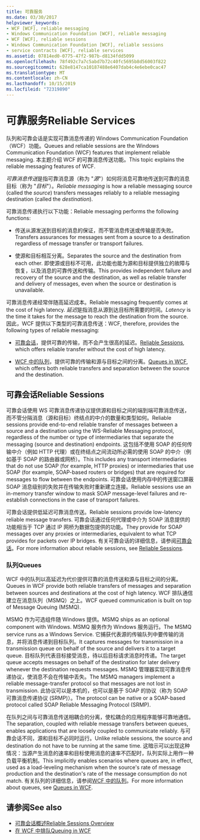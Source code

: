 ```yaml
---
title: 可靠服务
ms.date: 03/30/2017
helpviewer_keywords:
- WCF [WCF], reliable messaging
- Windows Communication Foundation [WCF], reliable messaging
- WCF [WCF], reliable sessions
- Windows Communication Foundation [WCF], reliable sessions
- service contracts [WCF], reliable services
ms.assetid: 07814ed0-0775-47f2-987b-d8134fdd5099
ms.openlocfilehash: 78f492c7a7c5abd7b72c40fc5695b8d56003f822
ms.sourcegitcommit: 628e8147ca10187488e6407dab4c4e6ebe0cac47
ms.translationtype: MT
ms.contentlocale: zh-CN
ms.lasthandoff: 10/15/2019
ms.locfileid: "72319890"
---
```

# <a name="reliable-services"></a><span data-ttu-id="10f32-102">可靠服务</span><span class="sxs-lookup"><span data-stu-id="10f32-102">Reliable Services</span></span>
<span data-ttu-id="10f32-103">队列和可靠会话是实现可靠消息传递的 Windows Communication Foundation （WCF）功能。</span><span class="sxs-lookup"><span data-stu-id="10f32-103">Queues and reliable sessions are the Windows Communication Foundation (WCF) features that implement reliable messaging.</span></span> <span data-ttu-id="10f32-104">本主题介绍 WCF 的可靠消息传送功能。</span><span class="sxs-lookup"><span data-stu-id="10f32-104">This topic explains the reliable messaging features of WCF.</span></span>  
  
 <span data-ttu-id="10f32-105">*可靠消息传送*是指可靠消息源（称为 "*源*"）如何将消息可靠地传送到可靠的消息目标（称为 "*目标*"）。</span><span class="sxs-lookup"><span data-stu-id="10f32-105">*Reliable messaging* is how a reliable messaging source (called the *source*) transfers messages reliably to a reliable messaging destination (called the *destination*).</span></span>  
  
 <span data-ttu-id="10f32-106">可靠消息传递执行以下功能：</span><span class="sxs-lookup"><span data-stu-id="10f32-106">Reliable messaging performs the following functions:</span></span>  
  
- <span data-ttu-id="10f32-107">传送从源发送到目标的消息的保证，而不管消息传送或传输是否失败。</span><span class="sxs-lookup"><span data-stu-id="10f32-107">Transfers assurances for messages sent from a source to a destination regardless of message transfer or transport failures.</span></span>  
  
- <span data-ttu-id="10f32-108">使源和目标相互分离。</span><span class="sxs-lookup"><span data-stu-id="10f32-108">Separates the source and the destination from each other.</span></span> <span data-ttu-id="10f32-109">即使源或目标不可用，此功能也能为源和目标提供独立的故障与恢复，以及消息的可靠传送和传输。</span><span class="sxs-lookup"><span data-stu-id="10f32-109">This provides independent failure and recovery of the source and the destination, as well as reliable transfer and delivery of messages, even when the source or destination is unavailable.</span></span>  
  
 <span data-ttu-id="10f32-110">可靠消息传递经常伴随高延迟成本。</span><span class="sxs-lookup"><span data-stu-id="10f32-110">Reliable messaging frequently comes at the cost of high latency.</span></span> <span data-ttu-id="10f32-111">*延迟*是指消息从源到达目标所需要的时间。</span><span class="sxs-lookup"><span data-stu-id="10f32-111">*Latency* is the time it takes for the message to reach the destination from the source.</span></span> <span data-ttu-id="10f32-112">因此，WCF 提供以下类型的可靠消息传送：</span><span class="sxs-lookup"><span data-stu-id="10f32-112">WCF, therefore, provides the following types of reliable messaging:</span></span>  
  
- <span data-ttu-id="10f32-113">[可靠会话](./feature-details/reliable-sessions.md)，提供可靠的传输，而不会产生很高的延迟。</span><span class="sxs-lookup"><span data-stu-id="10f32-113">[Reliable Sessions](./feature-details/reliable-sessions.md), which offers reliable transfer without the cost of high latency.</span></span>  
  
- <span data-ttu-id="10f32-114">[WCF 中的队列](./feature-details/queues-in-wcf.md)，提供可靠的传输和源与目标之间的分离。</span><span class="sxs-lookup"><span data-stu-id="10f32-114">[Queues in WCF](./feature-details/queues-in-wcf.md), which offers both reliable transfers and separation between the source and the destination.</span></span>  
  
## <a name="reliable-sessions"></a><span data-ttu-id="10f32-115">可靠会话</span><span class="sxs-lookup"><span data-stu-id="10f32-115">Reliable Sessions</span></span>  
 <span data-ttu-id="10f32-116">可靠会话使用 WS 可靠消息传递协议提供源和目标之间的端到端可靠消息传送，而不管分隔消息（源和目标）终结点的中介的数量和类型如何。</span><span class="sxs-lookup"><span data-stu-id="10f32-116">Reliable sessions provide end-to-end reliable transfer of messages between a source and a destination using the WS-Reliable Messaging protocol, regardless of the number or type of intermediaries that separate the messaging (source and destination) endpoints.</span></span> <span data-ttu-id="10f32-117">这包括不使用 SOAP 的任何传输中介（例如 HTTP 代理）或在终结点之间流动所必需的使用 SOAP 的中介（例如基于 SOAP 的路由器或网桥）。</span><span class="sxs-lookup"><span data-stu-id="10f32-117">This includes any transport intermediaries that do not use SOAP (for example, HTTP proxies) or intermediaries that use SOAP (for example, SOAP-based routers or bridges) that are required for messages to flow between the endpoints.</span></span> <span data-ttu-id="10f32-118">可靠会话使用内存中的传送窗口屏蔽 SOAP 消息级别的失败并在传输失败时重新建立连接。</span><span class="sxs-lookup"><span data-stu-id="10f32-118">Reliable sessions use an in-memory transfer window to mask SOAP message-level failures and re-establish connections in the case of transport failures.</span></span>  
  
 <span data-ttu-id="10f32-119">可靠会话提供低延迟可靠消息传送。</span><span class="sxs-lookup"><span data-stu-id="10f32-119">Reliable sessions provide low-latency reliable message transfers.</span></span> <span data-ttu-id="10f32-120">可靠会话通过任何代理或中介为 SOAP 消息提供的功能相当于 TCP 通过 IP 网桥为数据包提供的功能。</span><span class="sxs-lookup"><span data-stu-id="10f32-120">They provide for SOAP messages over any proxies or intermediaries, equivalent to what TCP provides for packets over IP bridges.</span></span> <span data-ttu-id="10f32-121">有关可靠会话的详细信息，请参阅[可靠会话](./feature-details/reliable-sessions.md)。</span><span class="sxs-lookup"><span data-stu-id="10f32-121">For more information about reliable sessions, see [Reliable Sessions](./feature-details/reliable-sessions.md).</span></span>  
  
### <a name="queues"></a><span data-ttu-id="10f32-122">队列</span><span class="sxs-lookup"><span data-stu-id="10f32-122">Queues</span></span>  
 <span data-ttu-id="10f32-123">WCF 中的队列以高延迟为代价提供可靠的消息传送和源与目标之间的分离。</span><span class="sxs-lookup"><span data-stu-id="10f32-123">Queues in WCF provide both reliable transfers of messages and separation between sources and destinations at the cost of high latency.</span></span> <span data-ttu-id="10f32-124">WCF 排队通信建立在消息队列（MSMQ）之上。</span><span class="sxs-lookup"><span data-stu-id="10f32-124">WCF queued communication is built on top of Message Queuing (MSMQ).</span></span>  
  
 <span data-ttu-id="10f32-125">MSMQ 作为可选组件随 Windows 提供。</span><span class="sxs-lookup"><span data-stu-id="10f32-125">MSMQ ships as an optional component with Windows.</span></span> <span data-ttu-id="10f32-126">MSMQ 服务作为 Windows 服务运行。</span><span class="sxs-lookup"><span data-stu-id="10f32-126">The MSMQ service runs as a Windows Service.</span></span> <span data-ttu-id="10f32-127">它捕获代表源的传输队列中要传输的消息，并将消息传递到目标队列。</span><span class="sxs-lookup"><span data-stu-id="10f32-127">It captures messages for transmission in a transmission queue on behalf of the source and delivers it to a target queue.</span></span> <span data-ttu-id="10f32-128">目标队列代表目标接受消息，待以后目标请求消息时传递。</span><span class="sxs-lookup"><span data-stu-id="10f32-128">The target queue accepts messages on behalf of the destination for later delivery whenever the destination requests messages.</span></span> <span data-ttu-id="10f32-129">MSMQ 管理器实现可靠消息传递协议，使消息不会在传输中丢失。</span><span class="sxs-lookup"><span data-stu-id="10f32-129">The MSMQ managers implement a reliable message-transfer protocol so that messages are not lost in transmission.</span></span> <span data-ttu-id="10f32-130">此协议可以是本机的，也可以是基于 SOAP 的协议（称为 SOAP 可靠消息传递协议 (SRMP)）。</span><span class="sxs-lookup"><span data-stu-id="10f32-130">The protocol can be native or a SOAP-based protocol called SOAP Reliable Messaging Protocol (SRMP).</span></span>  
  
 <span data-ttu-id="10f32-131">在队列之间与可靠消息传送相耦合的分离，使松耦合的应用程序能够可靠地通信。</span><span class="sxs-lookup"><span data-stu-id="10f32-131">The separation, coupled with reliable message transfers between queues, enables applications that are loosely coupled to communicate reliably.</span></span> <span data-ttu-id="10f32-132">与可靠会话不同，源和目标不必同时运行。</span><span class="sxs-lookup"><span data-stu-id="10f32-132">Unlike reliable sessions, the source and destination do not have to be running at the same time.</span></span> <span data-ttu-id="10f32-133">这暗示可以出现这种情况：当源产生消息的速率和目标使用消息的速率不匹配时，队列实际上用作一种负载平衡机制。</span><span class="sxs-lookup"><span data-stu-id="10f32-133">This implicitly enables scenarios where queues are, in effect, used as a load-leveling mechanism when the source's rate of message production and the destination's rate of the message consumption do not match.</span></span> <span data-ttu-id="10f32-134">有关队列的详细信息，请参阅[WCF 中的队列](./feature-details/queues-in-wcf.md)。</span><span class="sxs-lookup"><span data-stu-id="10f32-134">For more information about queues, see [Queues in WCF](./feature-details/queues-in-wcf.md).</span></span>  
  
## <a name="see-also"></a><span data-ttu-id="10f32-135">请参阅</span><span class="sxs-lookup"><span data-stu-id="10f32-135">See also</span></span>

- [<span data-ttu-id="10f32-136">可靠会话概述</span><span class="sxs-lookup"><span data-stu-id="10f32-136">Reliable Sessions Overview</span></span>](./feature-details/reliable-sessions-overview.md)
- [<span data-ttu-id="10f32-137">在 WCF 中排队</span><span class="sxs-lookup"><span data-stu-id="10f32-137">Queuing in WCF</span></span>](./feature-details/queuing-in-wcf.md)

